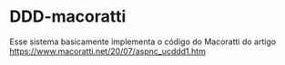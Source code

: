 # DDD-macoratti


Esse sistema basicamente implementa o código do Macoratti do artigo https://www.macoratti.net/20/07/aspnc_ucddd1.htm